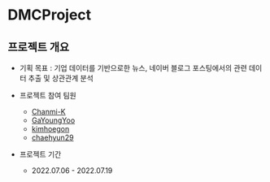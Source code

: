 # DMCProject


## 프로젝트 개요
  - 기획 목표 : 기업 데이터를 기반으로한 뉴스, 네이버 블로그 포스팅에서의 관련 데이터 추출 및 상관관계 분석

  
 - 프로젝트 참여 팀원
   - [Chanmi-K](https://github.com/Chanmi-K)
   - [GaYoungYoo](https://github.com/GaYoungYoo)
   - [kimhoegon](https://github.com/kimhoegon)
   - [chaehyun29](https://github.com/chaehyun29)
 
 - 프로젝트 기간
   - 2022.07.06 - 2022.07.19
  
